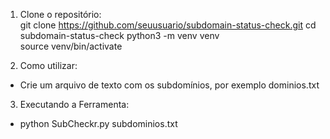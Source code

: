  1. Clone o repositório:  
   git clone https://github.com/seuusuario/subdomain-status-check.git
   cd subdomain-status-check
   python3 -m venv venv  
   source venv/bin/activate  

2. Como utilizar:
 - Crie um arquivo de texto com os subdomínios, por exemplo dominios.txt

3. Executando a Ferramenta:
 - python SubCheckr.py subdominios.txt